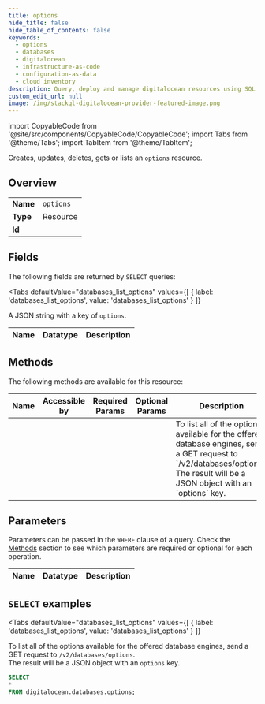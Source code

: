 ```yaml
--- 
title: options
hide_title: false
hide_table_of_contents: false
keywords:
  - options
  - databases
  - digitalocean
  - infrastructure-as-code
  - configuration-as-data
  - cloud inventory
description: Query, deploy and manage digitalocean resources using SQL
custom_edit_url: null
image: /img/stackql-digitalocean-provider-featured-image.png
---
```


import CopyableCode from '@site/src/components/CopyableCode/CopyableCode';
import Tabs from '@theme/Tabs';
import TabItem from '@theme/TabItem';

Creates, updates, deletes, gets or lists an <code>options</code> resource.

## Overview
<table><tbody>
<tr><td><b>Name</b></td><td><code>options</code></td></tr>
<tr><td><b>Type</b></td><td>Resource</td></tr>
<tr><td><b>Id</b></td><td><CopyableCode code="digitalocean.databases.options" /></td></tr>
</tbody></table>

## Fields

The following fields are returned by `SELECT` queries:

<Tabs
    defaultValue="databases_list_options"
    values={[
        { label: 'databases_list_options', value: 'databases_list_options' }
    ]}
>
<TabItem value="databases_list_options">

A JSON string with a key of `options`.

<table>
<thead>
    <tr>
    <th>Name</th>
    <th>Datatype</th>
    <th>Description</th>
    </tr>
</thead>
<tbody>
</tbody>
</table>
</TabItem>
</Tabs>

## Methods

The following methods are available for this resource:

<table>
<thead>
    <tr>
    <th>Name</th>
    <th>Accessible by</th>
    <th>Required Params</th>
    <th>Optional Params</th>
    <th>Description</th>
    </tr>
</thead>
<tbody>
<tr>
    <td><a href="#databases_list_options"><CopyableCode code="databases_list_options" /></a></td>
    <td><CopyableCode code="select" /></td>
    <td></td>
    <td></td>
    <td>To list all of the options available for the offered database engines, send a GET request to `/v2/databases/options`.<br />The result will be a JSON object with an `options` key.</td>
</tr>
</tbody>
</table>

## Parameters

Parameters can be passed in the `WHERE` clause of a query. Check the [Methods](#methods) section to see which parameters are required or optional for each operation.

<table>
<thead>
    <tr>
    <th>Name</th>
    <th>Datatype</th>
    <th>Description</th>
    </tr>
</thead>
<tbody>
</tbody>
</table>

## `SELECT` examples

<Tabs
    defaultValue="databases_list_options"
    values={[
        { label: 'databases_list_options', value: 'databases_list_options' }
    ]}
>
<TabItem value="databases_list_options">

To list all of the options available for the offered database engines, send a GET request to `/v2/databases/options`.<br />The result will be a JSON object with an `options` key.

```sql
SELECT
*
FROM digitalocean.databases.options;
```
</TabItem>
</Tabs>
